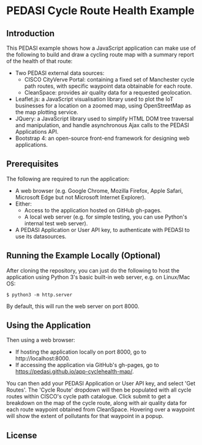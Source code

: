 # PEDASI Cycle Route Health Example

## Introduction

This PEDASI example shows how a JavaScript application can make use of the following to build and draw
a cycling route map with a summary report of the health of that route:

* Two PEDASI external data sources:
  * CISCO CityVerve Portal: containing a fixed set of Manchester cycle path routes, with specific waypoint
data obtainable for each route.
  * CleanSpace: provides air quality data for a requested geolocation.
* Leaflet.js: a JavaScript visualisation library used to plot the IoT businesses for a location on a
zoomed map, using OpenStreetMap as the map plotting service.
* JQuery: a JavaScript library used to simplify HTML DOM tree traversal and manipulation, and handle
asynchronous Ajax calls to the PEDASI Applications API.
* Bootstrap 4: an open-source front-end framework for designing web applications.

## Prerequisites

The following are required to run the application:

* A web browser (e.g. Google Chrome, Mozilla Firefox, Apple Safari, Microsoft Edge but not Microsoft
Internet Explorer).
* Either:
  * Access to the application hosted on GitHub gh-pages.
  * A local web server (e.g. for simple testing, you can use Python's internal test web server).
* A PEDASI Application or User API key, to authenticate with PEDASI to use its datasources.

## Running the Example Locally (Optional)

After cloning the repository, you can just do the following to host the application using Python 3's
basic built-in web server, e.g. on Linux/Mac OS:

```
$ python3 -m http.server
```

By default, this will run the web server on port 8000.

## Using the Application

Then using a web browser:

* If hosting the application locally on port 8000, go to http://localhost:8000.
* If accessing the application via GitHub's gh-pages, go to https://pedasi.github.io/app-cyclehealth-map/.

You can then add your PEDASI Application or User API key, and select 'Get Routes'. The 'Cycle Route'
dropdown will then be populated with all cycle routes within CISCO's cycle path catalogue. Click submit
to get a breakdown on the map of the cycle route, along with air quality data for each route waypoint
obtained from CleanSpace. Hovering over a waypoint will show the extent of pollutants for that waypoint
in a popup.

## License
